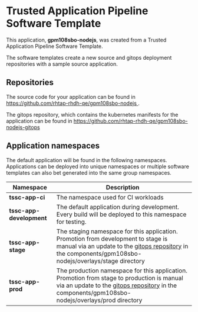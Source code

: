 # Trusted Application Pipeline Software Template

This application, **gpm108sbo-nodejs**, was created from a Trusted Application Pipeline Software Template.

The software templates create a new source and gitops deployment repositories with a sample source application. 

## Repositories

The source code for your application can be found in [https://github.com/rhtap-rhdh-qe/gpm108sbo-nodejs ](https://github.com/rhtap-rhdh-qe/gpm108sbo-nodejs ).
 
The gitops repository, which contains the kubernetes manifests for the application can be found in 
[https://github.com/rhtap-rhdh-qe/gpm108sbo-nodejs-gitops ](https://github.com/rhtap-rhdh-qe/gpm108sbo-nodejs-gitops ) 

## Application namespaces 

The default application will be found in the following namespaces. Applications can be deployed into unique namespaces or multiple software templates can also bet generated into the same group namespaces.  

|  Namespace   |  Description   |  
| -------- | -------- |
| **tssc-app-ci** | The namespace used for CI workloads |
| **tssc-app-development** | The default application during development. Every build will be deployed to this namespace for testing. |
| **tssc-app-stage** | The staging namespace for this application. Promotion from development to stage is manual via an update to the [gitops repository](https://github.com/rhtap-rhdh-qe/gpm108sbo-nodejs-gitops ) in the components/gpm108sbo-nodejs/overlays/stage directory |
| **tssc-app-prod** | The production namespace for this application. Promotion from stage to production is manual via an update to the [gitops repository](https://github.com/rhtap-rhdh-qe/gpm108sbo-nodejs-gitops ) in the components/gpm108sbo-nodejs/overlays/prod directory |
